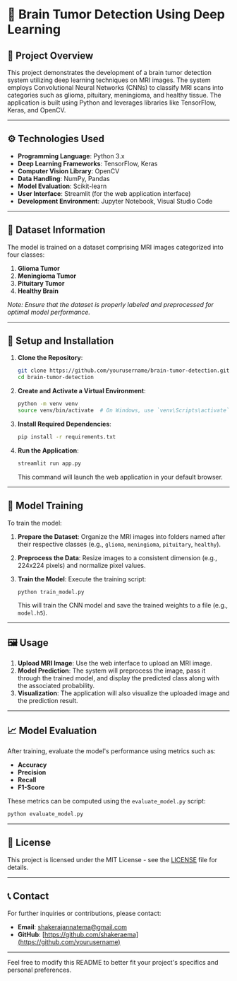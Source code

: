 # 🧠 Brain Tumor Detection Using Deep Learning
## 📌 Project Overview

This project demonstrates the development of a brain tumor detection system utilizing deep learning techniques on MRI images. The system employs Convolutional Neural Networks (CNNs) to classify MRI scans into categories such as glioma, pituitary, meningioma, and healthy tissue. The application is built using Python and leverages libraries like TensorFlow, Keras, and OpenCV.

---

## ⚙️ Technologies Used

- **Programming Language**: Python 3.x
- **Deep Learning Frameworks**: TensorFlow, Keras
- **Computer Vision Library**: OpenCV
- **Data Handling**: NumPy, Pandas
- **Model Evaluation**: Scikit-learn
- **User Interface**: Streamlit (for the web application interface)
- **Development Environment**: Jupyter Notebook, Visual Studio Code

---

## 🧪 Dataset Information

The model is trained on a dataset comprising MRI images categorized into four classes:

1. **Glioma Tumor**
2. **Meningioma Tumor**
3. **Pituitary Tumor**
4. **Healthy Brain**

*Note: Ensure that the dataset is properly labeled and preprocessed for optimal model performance.*

---

## 🚀 Setup and Installation

1. **Clone the Repository**:
    
    ```bash
    git clone https://github.com/yourusername/brain-tumor-detection.git
    cd brain-tumor-detection
    
    ```
    
2. **Create and Activate a Virtual Environment**:
    
    ```bash
    python -m venv venv
    source venv/bin/activate  # On Windows, use `venv\Scripts\activate`
    
    ```
    
3. **Install Required Dependencies**:
    
    ```bash
    pip install -r requirements.txt
    
    ```
    
4. **Run the Application**:
    
    ```bash
    streamlit run app.py
    
    ```
    
    This command will launch the web application in your default browser.
    

---

## 🧪 Model Training

To train the model:

1. **Prepare the Dataset**: Organize the MRI images into folders named after their respective classes (e.g., `glioma`, `meningioma`, `pituitary`, `healthy`).
2. **Preprocess the Data**: Resize images to a consistent dimension (e.g., 224x224 pixels) and normalize pixel values.
3. **Train the Model**: Execute the training script:
    
    ```bash
    python train_model.py
    
    ```
    
    This will train the CNN model and save the trained weights to a file (e.g., `model.h5`).
    

---

## 🖼️ Usage

1. **Upload MRI Image**: Use the web interface to upload an MRI image.
2. **Model Prediction**: The system will preprocess the image, pass it through the trained model, and display the predicted class along with the associated probability.
3. **Visualization**: The application will also visualize the uploaded image and the prediction result.

---

## 📈 Model Evaluation

After training, evaluate the model's performance using metrics such as:

- **Accuracy**
- **Precision**
- **Recall**
- **F1-Score**

These metrics can be computed using the `evaluate_model.py` script:

```bash
python evaluate_model.py

```

---

## 📄 License

This project is licensed under the MIT License - see the [LICENSE](https://chatgpt.com/c/LICENSE) file for details.

---

## 📞 Contact

For further inquiries or contributions, please contact:

- **Email**: [shakerajannatema@gmail.com](mailto:your.email@example.com)
- **GitHub**: [https://github.com/shakeraema](https://github.com/yourusername)

---

Feel free to modify this README to better fit your project's specifics and personal preferences.
